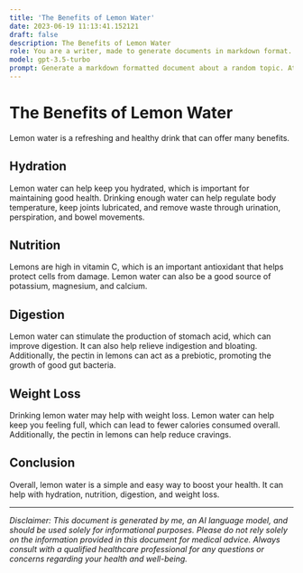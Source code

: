 ```yaml
---
title: 'The Benefits of Lemon Water'
date: 2023-06-19 11:13:41.152121
draft: false
description: The Benefits of Lemon Water
role: You are a writer, made to generate documents in markdown format. It is very important that all of the documents you generate are in valid markdown format.
model: gpt-3.5-turbo
prompt: Generate a markdown formatted document about a random topic. At the bottom, include a disclaimer explaining that the document was generated by you. The first line of the document should be the title. Make sure that the entire document is in proper markdown format, using a mix of various tags to make the document visually appealing.
---
```


# The Benefits of Lemon Water

Lemon water is a refreshing and healthy drink that can offer many benefits.

## Hydration

Lemon water can help keep you hydrated, which is important for maintaining good health. Drinking enough water can help regulate body temperature, keep joints lubricated, and remove waste through urination, perspiration, and bowel movements.

## Nutrition

Lemons are high in vitamin C, which is an important antioxidant that helps protect cells from damage. Lemon water can also be a good source of potassium, magnesium, and calcium.

## Digestion

Lemon water can stimulate the production of stomach acid, which can improve digestion. It can also help relieve indigestion and bloating. Additionally, the pectin in lemons can act as a prebiotic, promoting the growth of good gut bacteria.

## Weight Loss

Drinking lemon water may help with weight loss. Lemon water can help keep you feeling full, which can lead to fewer calories consumed overall. Additionally, the pectin in lemons can help reduce cravings.

## Conclusion

Overall, lemon water is a simple and easy way to boost your health. It can help with hydration, nutrition, digestion, and weight loss.

---

*Disclaimer: This document is generated by me, an AI language model, and should be used solely for informational purposes. Please do not rely solely on the information provided in this document for medical advice. Always consult with a qualified healthcare professional for any questions or concerns regarding your health and well-being.*